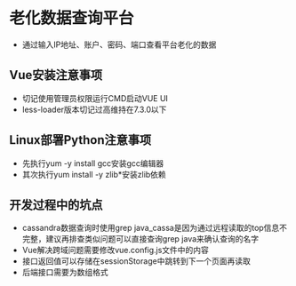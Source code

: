 # 老化数据查询平台
* 通过输入IP地址、账户、密码、端口查看平台老化的数据
## Vue安装注意事项
* 切记使用管理员权限运行CMD启动VUE UI
* less-loader版本切记过高维持在7.3.0以下
## Linux部署Python注意事项
* 先执行yum -y install gcc安装gcc编辑器
* 其次执行yum install -y zlib*安装zlib依赖
## 开发过程中的坑点
* cassandra数据查询时使用grep java_cassa是因为通过远程读取的top信息不完整，建议再排查类似问题可以直接查询grep java来确认查询的名字
* Vue解决跨域问题需要修改vue.config.js文件中的内容
* 接口返回值可以存储在sessionStorage中跳转到下一个页面再读取
* 后端接口需要为数组格式
